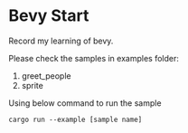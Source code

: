 Bevy Start
===

Record my learning of bevy.

Please check the samples in examples folder:
1. greet_people
2. sprite

Using below command to run the sample
```
cargo run --example [sample name]
```


